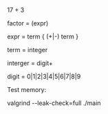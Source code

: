 17 + 3

factor = (expr)

expr = term { (+|-) term }

term = integer

interger = digit+

digit = 0|1|2|3|4|5|6|7|8|9

Test memory: 

valgrind --leak-check=full ./main